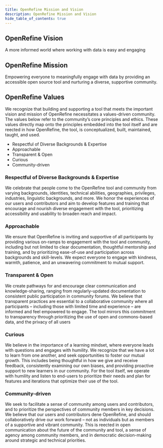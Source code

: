 ```yaml
---
title: OpenRefine Mission and Vision
description: OpenRefine Mission and Vision
hide_table_of_contents: true
---
```


## OpenRefine Vision
 
A more informed world where working with data is easy and engaging




## OpenRefine Mission

Empowering everyone to meaningfully engage with data by providing an accessible open source tool and nurturing a diverse, supportive community.


## OpenRefine Values 

We recognize that building and supporting a tool that meets the important vision and mission of OpenRefine necessitates a values-driven community. The values below refer to the community’s core principles and ethics. These values directly map onto the principles embedded into the tool itself and are reected in how OpenRefine, the tool, is conceptualized, built, maintained, taught, and used.

* Respectful of Diverse Backgrounds & Expertise
* Approachable
* Transparent & Open
* Curious
* Community-driven



### Respectful of Diverse Backgrounds & Expertise

We celebrate that people come to the OpenRefine tool and community from varying backgrounds, identities, technical abilities, geographies, privileges, industries, linguistic backgrounds, and more. We honor the experiences of our users and contributors and aim to develop features and training that encourage and nourish diverse engagement with the tool, prioritizing accessibility and usability to broaden reach and impact.


### Approachable

We ensure that OpenRefine is inviting and supportive of all participants by providing various on-ramps to engagement with the tool and community, including but not limited to clear documentation, thoughtful mentorship and training, and by prioritizing ease-of-use and participation across backgrounds and skill-levels. We expect everyone to engage with kindness, warmth, patience, and an unwavering commitment to mutual support.

### Transparent & Open

We create pathways for and encourage clear communication and knowledge-sharing, ranging from regularly-updated documentation to consistent public participation in community forums. We believe that transparent practices are essential to a collaborative community where all participants – including those with limited time and experience – are informed and feel empowered to engage. The tool mirrors this commitment to transparency through prioritizing the use of open and commons-based data, and the privacy of all users

### Curious

We believe in the importance of a learning mindset, where everyone leads with questions and engages with humility. We recognize that we have a lot to learn from one another, and seek opportunities to foster our mutual growth. This includes being thoughtful in how we give and receive feedback, consistently examining our own biases, and providing proactive support to new learners in our community. For the tool itself, we operate with humility and listen to end-users to prioritize their needs and plan for features and iterations that optimize their use of the tool.

### Community-driven

We seek to facilitate a sense of community among users and contributors, and to prioritize the perspectives of community members in key decisions. We believe that our users and contributors dene OpenRefine, and should collaboratively drive our work forward – not as individuals but as members of a supportive and vibrant community. This is reected in open communication about the future of the community and tool, a sense of agency among community members, and in democratic decision-making around strategic and technical priorities.
